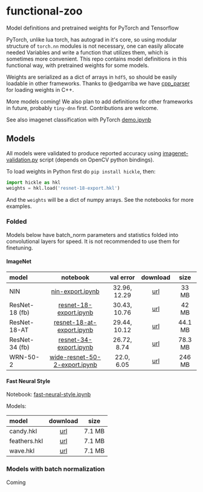 functional-zoo
==============

Model definitions and pretrained weights for PyTorch and Tensorflow

PyTorch, unlike lua torch, has autograd in it's core, so using modular
structure of `torch.nn` modules is not necessary, one can easily allocate
needed Variables and write a function that utilizes them, which is sometimes
more convenient. This repo contains model definitions in this functional way,
with pretrained weights for some models.

Weights are serialized as a dict of arrays in `hdf5`, so should be easily
loadable in other frameworks. Thanks to @edgarriba we have [cpp_parser](cpp_parser) for
loading weights in C++.

More models coming! We also plan to add definitions for other frameworks
in future, probably `tiny-dnn` first. Contributions are welcome.

See also imagenet classification with PyTorch [demo.ipynb](demo.ipynb)


## Models

All models were validated to produce reported accuracy using
[imagenet-validation.py](imagenet-validation.py) script (depends on
OpenCV python bindings).

To load weights in Python first do `pip install hickle`, then:

```python
import hickle as hkl
weights = hkl.load('resnet-18-export.hkl')
```

And the `weights` will be a dict of numpy arrays. See the notebooks for more
examples.


### Folded

Models below have batch_norm parameters and statistics folded into convolutional
layers for speed. It is not recommended to use them for finetuning.

#### ImageNet

| model | notebook | val error | download | size |
|:------|:--------:|:--------:|:--------:|:----:|
| NIN | [nin-export.ipynb](nin-export.ipynb) | 32.96, 12.29 | [url](https://s3.amazonaws.com/pytorch/h5models/nin-export.hkl) | 33 MB |
| ResNet-18 (fb) | [resnet-18-export.ipynb](resnet-18-export.ipynb) | 30.43, 10.76 | [url](https://s3.amazonaws.com/pytorch/h5models/resnet-18-export.hkl) | 42 MB |
| ResNet-18-AT | [resnet-18-at-export.ipynb](resnet-18-at-export.ipynb) | 29.44, 10.12 | [url](https://www.dropbox.com/s/z092wmrgyqn4ys5/resnet-18-at-export.hkl?dl=0) | 44.1 MB |
| ResNet-34 (fb) | [resnet-34-export.ipynb](resnet-34-export.ipynb) | 26.72, 8.74 | [url](https://s3.amazonaws.com/pytorch/h5models/resnet-34-export.hkl) | 78.3 MB |
| WRN-50-2 | [wide-resnet-50-2-export.ipynb](wide-resnet-50-2-export.ipynb) | 22.0, 6.05 | [url](https://s3.amazonaws.com/pytorch/h5models/wide-resnet-50-2-export.hkl) | 246 MB |


#### Fast Neural Style

Notebook: [fast-neural-style.ipynb](fast-neural-style.ipynb)

Models:

| model | download | size |
|:------|:--------:|:----:|
| candy.hkl | [url](https://s3.amazonaws.com/pytorch/h5models/fast-neural-style/candy.hkl) | 7.1 MB |
| feathers.hkl | [url](https://s3.amazonaws.com/pytorch/h5models/fast-neural-style/feathers.hkl) | 7.1 MB |
| wave.hkl | [url](https://s3.amazonaws.com/pytorch/h5models/fast-neural-style/wave.hkl) | 7.1 MB |


### Models with batch normalization

Coming
